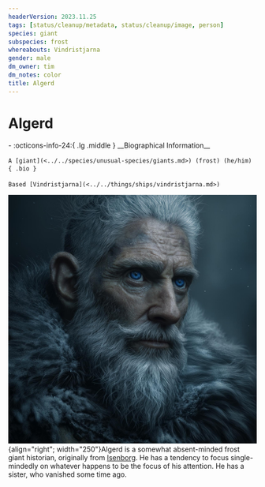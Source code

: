 ```yaml
---
headerVersion: 2023.11.25
tags: [status/cleanup/metadata, status/cleanup/image, person]
species: giant
subspecies: frost
whereabouts: Vindristjarna
gender: male
dm_owner: tim
dm_notes: color
title: Algerd
---
```

# Algerd
<div class="grid cards ext-narrow-margin ext-one-column" markdown>
- :octicons-info-24:{ .lg .middle } __Biographical Information__

    A [giant](<../../species/unusual-species/giants.md>) (frost) (he/him)  
    { .bio }

    Based [Vindristjarna](<../../things/ships/vindristjarna.md>)
</div>


![Algerd](../../assets/algerd.jpg){align="right"; width="250"}Algerd is a somewhat absent-minded frost giant historian, originally from [Isenborg](<../../gazetteer/northern-green-sea/isenborg.md>). He has a tendency to focus single-mindedly on whatever happens to be the focus of his attention. He has a sister, who vanished some time ago. 